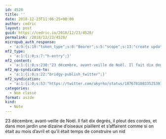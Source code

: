 ```yaml
---
id: 4528
title: ''
date: 2018-12-23T11:06:25+00:00
author: cedric
layout: post
guid: https://cedric.io/2018/12/23/4528/
permalink: /2018/12/23/4528/
micropub_auth_response:
  - 'a:9:{s:10:"token_type";s:6:"Bearer";s:5:"scope";s:13:"create update";s:2:"me";s:18:"https://cedric.io/";s:9:"issued_by";s:45:"https://cedric.io/wp-json/indieauth/1.0/token";s:9:"client_id";s:24:"https://micropublish.net";s:11:"client_name";s:21:"Micropublish: Sign in";s:9:"issued_at";i:1545380732;s:4:"user";i:1;s:13:"last_accessed";i:1545559584;}'
mf2_type:
  - 'a:1:{i:0;s:7:"h-entry";}'
mf2_content:
  - 'a:1:{i:0;s:230:"23 décembre, avant-veille de Noël. Il fait dix degrés, il pleut des cordes, et dans mon jardin une dizaine d’oiseaux piaillent et s’affairent comme si on était au mois d’avril et qu’il était temps de construire un nid";}'
mf2_mp-syndicate-to:
  - 'a:1:{i:0;s:22:"bridgy-publish_twitter";}'
mf2_syndication:
  - 'a:1:{i:0;s:53:"https://twitter.com/akyrho/status/1076781083352539137";}'
categories:
  - Non classé
format: aside
kind:
  - Note
---
```

23 décembre, avant-veille de Noël. Il fait dix degrés, il pleut des cordes, et dans mon jardin une dizaine d’oiseaux piaillent et s’affairent comme si on était au mois d’avril et qu’il était temps de construire un nid